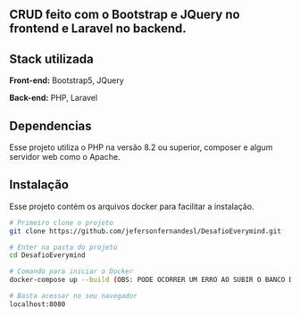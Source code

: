 ## CRUD feito com o Bootstrap e JQuery no frontend e Laravel no backend.

## Stack utilizada

**Front-end:** Bootstrap5, JQuery

**Back-end:** PHP, Laravel


## Dependencias

Esse projeto utiliza o PHP na versão 8.2 ou superior, composer e algum servidor web como o Apache.

## Instalação
Esse projeto contém os arquivos docker para facilitar a instalação.<br>


```bash
# Primeiro clone o projeto
git clone https://github.com/jefersonfernandesl/DesafioEverymind.git

# Enter na pasta do projeto
cd DesafioEverymind

# Comando para iniciar o Docker
docker-compose up --build (OBS: PODE OCORRER UM ERRO AO SUBIR O BANCO DE DADOS POSTGRES, BASTA ENCERRAR O COMANDO E RODAR ELE NOVAMENTE);

# Basta acessar no seu navegador
localhost:8080
